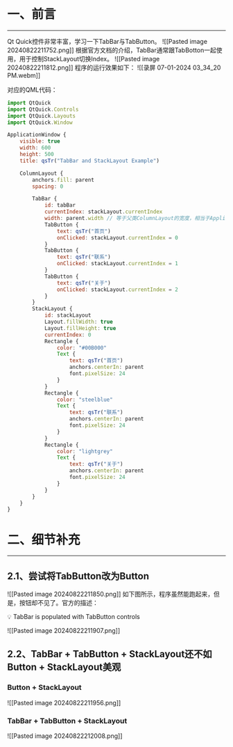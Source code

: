 # 一、前言
---
Qt Quick控件非常丰富，学习一下TabBar与TabButton。
![[Pasted image 20240822211752.png]]
根据官方文档的介绍，TabBar通常跟TabBotton一起使用，用于控制StackLayout切换Index。
![[Pasted image 20240822211812.png]]
程序的运行效果如下：
![[录屏 07-01-2024 03_34_20 PM.webm]]

对应的QML代码：
```jsx
import QtQuick
import QtQuick.Controls
import QtQuick.Layouts
import QtQuick.Window

ApplicationWindow {
    visible: true
    width: 600
    height: 500
    title: qsTr("TabBar and StackLayout Example")

    ColumnLayout {
        anchors.fill: parent
        spacing: 0

        TabBar {
            id: tabBar
            currentIndex: stackLayout.currentIndex
            width: parent.width // 等于父类ColumnLayout的宽度，相当于ApplicationWindow的宽度
            TabButton {
                text: qsTr("首页")
                onClicked: stackLayout.currentIndex = 0
            }
            TabButton {
                text: qsTr("联系")
                onClicked: stackLayout.currentIndex = 1
            }
            TabButton {
                text: qsTr("关于")
                onClicked: stackLayout.currentIndex = 2
            }
        }
        StackLayout {
            id: stackLayout
            Layout.fillWidth: true
            Layout.fillHeight: true
            currentIndex: 0
            Rectangle {
                color: "#00B000"
                Text {
                    text: qsTr("首页")
                    anchors.centerIn: parent
                    font.pixelSize: 24
                }
            }
            Rectangle {
                color: "steelblue"
                Text {
                    text: qsTr("联系")
                    anchors.centerIn: parent
                    font.pixelSize: 24
                }
            }
            Rectangle {
                color: "lightgrey"
                Text {
                    text: qsTr("关于")
                    anchors.centerIn: parent
                    font.pixelSize: 24
                }
            }
        }
    }
}
```

# 二、细节补充
---
## 2.1、尝试将TabButton改为Button
![[Pasted image 20240822211850.png]]
如下图所示，程序虽然能跑起来，但是，按钮却不见了。官方的描述：
<aside> 💡 TabBar is populated with TabButton controls

</aside>


![[Pasted image 20240822211907.png]]
## 2.2、TabBar + TabButton + StackLayout还不如Button + StackLayout美观
### Button + StackLayout
![[Pasted image 20240822211956.png]]
### TabBar + TabButton + StackLayout
![[Pasted image 20240822212008.png]]